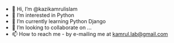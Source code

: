 - 👋 Hi, I’m @kazikamrulislam
- 👀 I’m interested in Python
- 🌱 I’m currently learning Python Django
- 💞️ I’m looking to collaborate on ...
- 📫 How to reach me - by e-mailing me at kamrul.lab@gmail.com

<!---
kazikamrulislam/kazikamrulislam is a ✨ special ✨ repository because its `README.md` (this file) appears on your GitHub profile.
You can click the Preview link to take a look at your changes.
--->
